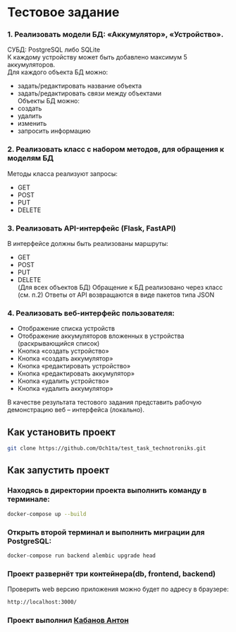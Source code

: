 # Тестовое задание
### 1.	Реализовать модели БД: «Аккумулятор», «Устройство».  
СУБД: PostgreSQL либо SQLite  
К каждому устройству может быть добавлено максимум 5 аккумуляторов.  
Для каждого объекта БД можно:
* задать/редактировать название объекта
* задать/редактировать связи между объектами  
Объекты БД можно:
* создать 
* удалить
* изменить
* запросить информацию

### 2. Реализовать класс с набором методов, для обращения к моделям БД  
Методы класса реализуют запросы:

* GET
* POST
* PUT
* DELETE

### 3. Реализовать API-интерфейс (Flask, FastAPI)  
В интерфейсе должны быть реализованы маршруты:

* GET
* POST
* PUT
* DELETE  
(Для всех объектов БД)
Обращение к БД реализовано через класс (см. п.2)
Ответы от API возвращаются в виде пакетов типа JSON

### 4. Реализовать веб-интерфейс пользователя:

* Отображение списка устройств 
* Отображение аккумуляторов вложенных в устройства (раскрывающийся список)
* Кнопка «создать устройство»
* Кнопка «создать аккумулятор»
* Кнопка «редактировать устройство»
* Кнопка «редактировать аккумулятор»
* Кнопка «удалить устройство»
* Кнопка «удалить аккумулятор»

В качестве результата тестового задания представить рабочую демонстрацию веб – интерфейса (локально).



## Как установить проект

```bash
git clone https://github.com/Och1ta/test_task_technotroniks.git
```

## Как запустить проект
### Находясь в директории проекта выполнить команду в терминале:
```bash
docker-compose up --build
```
### Открыть второй терминал и выполнить миграции для PostgreSQL:
```bash
docker-compose run backend alembic upgrade head
```
### Проект развернёт три контейнера(db, frontend, backend)
Проверить web версию приложения можно будет по адресу в браузере:
```bash
http://localhost:3000/
```


### Проект выполнил [Кабанов Антон](https://github.com/Och1ta)
